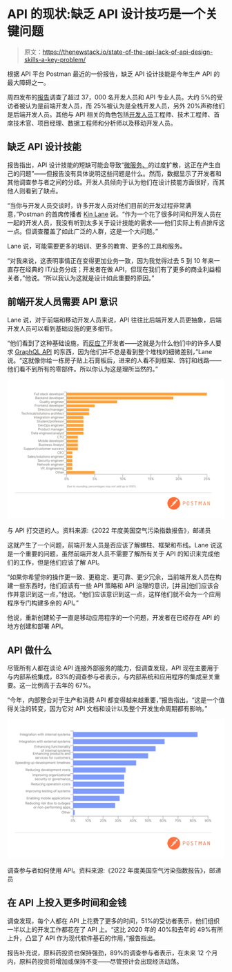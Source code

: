 # API 的现状:缺乏 API 设计技巧是一个关键问题

> 原文：<https://thenewstack.io/state-of-the-api-lack-of-api-design-skills-a-key-problem/>

根据 API 平台 Postman 最近的一份报告，缺乏 API 设计技能是今年生产 API 的最大障碍之一。

周四发布的[报告](https://www.postman.com/state-of-api/)调查了超过 37，000 名开发人员和 API 专业人员。大约 5%的受访者被认为是前端开发人员，而 25%被认为是全栈开发人员，另外 20%声称他们是后端开发人员。其他与 API 相关的角色包括[开发人员](https://thenewstack.io/category/devops/)工程师、技术工程师、首席技术官、项目经理、数据工程师和分析师以及移动开发人员。

## 缺乏 API 设计技能

报告指出，API 设计技能的短缺可能会导致“[微服务、](https://thenewstack.io/category/microservices/)的过度扩散，这正在产生自己的问题”——但报告没有具体说明这些问题是什么。然而，数据显示了开发者和其他调查参与者之间的分歧。开发人员倾向于认为他们在设计技能方面很好，而其他人则看到了缺点。

“当你与开发人员交谈时，许多开发人员对他们目前的开发过程非常满意，”Postman 的首席传播者 [Kin Lane](https://www.linkedin.com/in/kinlane) 说。“作为一个花了很多时间和开发人员在一起的开发人员，我没有听到太多关于设计技能的需求——他们实际上有点排斥这一点。但调查覆盖了如此广泛的人群，这是一个大问题。”

Lane 说，可能需要更多的培训、更多的教育、更多的工具和服务。

“对我来说，这表明事情正在变得更加业务一致，因为我觉得过去 5 到 10 年来一直存在经典的 IT/业务分歧；开发者在做 API，但现在我们有了更多的商业利益相关者，”他说。“所以我认为这就是设计如此重要的原因。”

## 前端开发人员需要 API 意识

Lane 说，对于前端和移动开发人员来说，API 往往比后端开发人员更抽象，后端开发人员可以看到基础设施的更多细节。

“他们看到了这种基础设施，而[反应了](https://thenewstack.io/learn-react-start-of-a-frontend-dev-journey/)开发者——这就是为什么他们中的许多人要求 [GraphQL API](https://thenewstack.io/graphql-apis-great-for-adoption-but-are-they-secure/) 的东西，因为他们并不总是看到整个堆栈的细微差别，”Lane 说。“这就像你给一栋房子贴上石膏板后，进来的人看不到框架、饰钉和线路——他们看不到所有的零部件。所以你认为这是理所当然的。”

![Frontend Developers Need API-Awareness](img/0e9111fee5612b27cba6ba74679a49ff.png)

与 API 打交道的人。资料来源:《2022 年度美国空气污染指数报告》，邮递员

这就产生了一个问题，前端开发人员是否应该了解螺柱、框架和布线。Lane 说这是一个重要的问题，虽然前端开发人员不需要了解所有关于 API 的知识来完成他们的工作，但是他们应该了解 API。

“如果你希望你的操作更一致、更稳定、更可靠、更少冗余，当前端开发人员在构建一些东西时，他们应该有一些 API 策略和 API 治理的意识，[并且]他们应该合作并意识到这一点，”他说。“他们应该意识到这一点，这样他们就不会为一个应用程序专门构建多余的 API。”

他说，重新创建轮子一直是移动应用程序的一个问题，开发者在已经存在 API 的地方创建和部署 API。

## API 做什么

尽管所有人都在谈论 API 连接外部服务的能力，但调查发现，API 现在主要用于与内部系统集成，83%的调查参与者表示，与内部系统和应用程序的集成至关重要。这一比例高于去年的 67%。

“今年，内部整合对于生产和消费 API 都变得越来越重要，”报告指出。“这是一个值得关注的转变，因为它对 API 文档和设计以及整个开发生命周期都有影响。”

![What APIs Do](img/1c2f52568a1c43a521b1058db8bae8ea.png)

调查参与者如何使用 API。资料来源:《2022 年度美国空气污染指数报告》，邮递员

## 在 API 上投入更多时间和金钱

调查发现，每个人都在 API 上花费了更多的时间，51%的受访者表示，他们组织一半以上的开发工作都花在了 API 上。“这比 2020 年的 40%和去年的 49%有所上升，凸显了 API 作为现代软件基石的作用，”报告指出。

报告补充说，原料药投资也保持强劲，89%的调查参与者表示，在未来 12 个月内，原料药投资将增加或保持不变——尽管预计会出现经济动荡。

<svg xmlns:xlink="http://www.w3.org/1999/xlink" viewBox="0 0 68 31" version="1.1"><title>Group</title> <desc>Created with Sketch.</desc></svg>